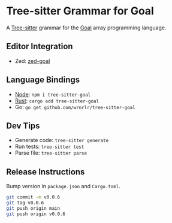 # Tree-sitter Grammar for Goal

A [Tree-sitter](https://tree-sitter.github.io/) grammar for the [Goal](https://anaseto.codeberg.page/goal-docs) array programming language.

## Editor Integration
- Zed: [zed-goal](https://github.com/wrnrlr/zed-goal)

## Language Bindings
 - [Node](https://www.npmjs.com/package/tree-sitter-goal): `npm i tree-sitter-goal`
 - [Rust](https://crates.io/crates/tree-sitter-goal): `cargo add tree-sitter-goal`
 - Go: `go get github.com/wrnrlr/tree-sitter-goal`

## Dev Tips
- Generate code: `tree-sitter generate`
- Run tests: `tree-sitter test`
- Parse file: `tree-sitter parse `

## Release Instructions
Bump version in `package.json` and `Cargo.toml`.

```bash
git commit -m v0.0.6
git tag v0.0.6
git push origin main
git push origin v0.0.6
```

